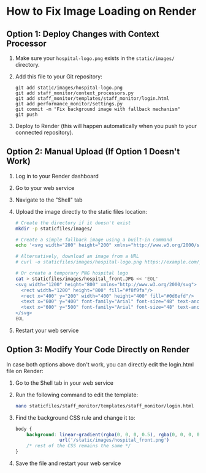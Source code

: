 # How to Fix Image Loading on Render

## Option 1: Deploy Changes with Context Processor

1. Make sure your `hospital-logo.png` exists in the `static/images/` directory.

2. Add this file to your Git repository:
   ```
   git add static/images/hospital-logo.png
   git add staff_monitor/context_processors.py
   git add staff_monitor/templates/staff_monitor/login.html
   git add performance_monitor/settings.py
   git commit -m "Fix background image with fallback mechanism"
   git push
   ```

3. Deploy to Render (this will happen automatically when you push to your connected repository).

## Option 2: Manual Upload (If Option 1 Doesn't Work)

1. Log in to your Render dashboard
2. Go to your web service
3. Navigate to the "Shell" tab
4. Upload the image directly to the static files location:
   ```bash
   # Create the directory if it doesn't exist
   mkdir -p staticfiles/images/
   
   # Create a simple fallback image using a built-in command
   echo '<svg width="200" height="200" xmlns="http://www.w3.org/2000/svg"><rect width="200" height="200" fill="#0d6efd"/><text x="50%" y="50%" font-family="Arial" font-size="24" text-anchor="middle" fill="white">Hospital Logo</text></svg>' > staticfiles/images/hospital-logo.png
   
   # Alternatively, download an image from a URL
   # curl -o staticfiles/images/hospital-logo.png https://example.com/path/to/image.png
   
   # Or create a temporary PNG hospital logo
   cat > staticfiles/images/hospital_front.JPG << 'EOL'
   <svg width="1200" height="800" xmlns="http://www.w3.org/2000/svg">
     <rect width="1200" height="800" fill="#f8f9fa"/>
     <rect x="400" y="200" width="400" height="400" fill="#0d6efd"/>
     <text x="600" y="400" font-family="Arial" font-size="48" text-anchor="middle" fill="white">Hospital</text>
     <text x="600" y="500" font-family="Arial" font-size="48" text-anchor="middle" fill="white">Building</text>
   </svg>
   EOL
   ```

5. Restart your web service

## Option 3: Modify Your Code Directly on Render

In case both options above don't work, you can directly edit the login.html file on Render:

1. Go to the Shell tab in your web service
2. Run the following command to edit the template:
   ```bash
   nano staticfiles/staff_monitor/templates/staff_monitor/login.html
   ```

3. Find the background CSS rule and change it to:
   ```css
   body {
       background: linear-gradient(rgba(0, 0, 0, 0.5), rgba(0, 0, 0, 0.5)),
                   url('/static/images/hospital_front.png')
       /* rest of the CSS remains the same */
   }
   ```

4. Save the file and restart your web service 